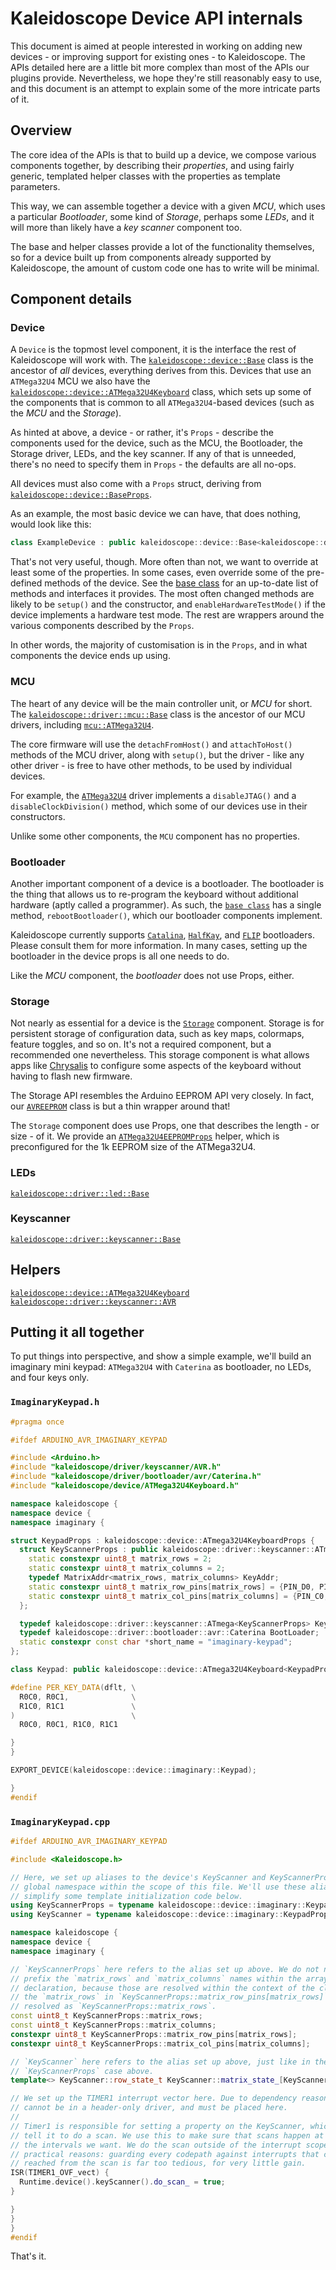 # Kaleidoscope Device API internals

This document is aimed at people interested in working on adding new devices -
or improving support for existing ones - to Kaleidoscope. The APIs detailed here
are a little bit more complex than most of the APIs our plugins provide.
Nevertheless, we hope they're still reasonably easy to use, and this document is
an attempt to explain some of the more intricate parts of it.

## Overview

The core idea of the APIs is that to build up a device, we compose various
components together, by describing their _properties_, and using fairly generic,
templated helper classes with the properties as template parameters.

This way, we can assemble together a device with a given _MCU_, which uses a
particular _Bootloader_, some kind of _Storage_, perhaps some _LEDs_, and it
will more than likely have a _key scanner_ component too.

The base and helper classes provide a lot of the functionality themselves, so
for a device built up from components already supported by Kaleidoscope, the
amount of custom code one has to write will be minimal.

## Component details

### Device

A `Device` is the topmost level component, it is the interface the rest of
Kaleidoscope will work with. The [`kaleidoscope::device::Base`][k:d:Base] class
is the ancestor of _all_ devices, everything derives from this. Devices that use
an `ATMega32U4` MCU we also have the
[`kaleidoscope::device::ATMega32U4Keyboard`][k:d:a32u4] class, which sets up
some of the components that is common to all `ATMega32U4`-based devices (such as
the _MCU_ and the _Storage_).

 [k:d:Base]:../src/kaleidoscope/device/Base.h
 [k:d:a32u4]: ../src/kaleidoscope/device/ATMega32U4.h

As hinted at above, a device - or rather, it's `Props` - describe the components
used for the device, such as the MCU, the Bootloader, the Storage driver, LEDs,
and the key scanner. If any of that is unneeded, there's no need to specify them
in `Props` - the defaults are all no-ops.

All devices must also come with a `Props` struct, deriving from [`kaleidoscope::device::BaseProps`][k:d:BaseProps].

 [k:d:BaseProps]: ../src/kaleidoscope/device/Base.h

As an example, the most basic device we can have, that does nothing, would look
like this:

```c++
class ExampleDevice : public kaleidoscope::device::Base<kaleidoscope::device::BaseProps> {};
```

That's not very useful, though. More often than not, we want to override at
least some of the properties. In some cases, even override some of the
pre-defined methods of the device. See the [base class][k:d:Base] for an
up-to-date list of methods and interfaces it provides. The most often changed
methods are likely to be `setup()` and the constructor, and
`enableHardwareTestMode()` if the device implements a hardware test mode. The
rest are wrappers around the various components described by the `Props`.

In other words, the majority of customisation is in the `Props`, and in what
components the device ends up using.

### MCU

The heart of any device will be the main controller unit, or _MCU_ for short.
The [`kaleidoscope::driver::mcu::Base`][k:d:m:Base] class is the ancestor of our
MCU drivers, including [`mcu::ATMega32U4`][k:d:m:a32u4].

 [k:d:m:Base]: ../src/kaleidoscope/driver/mcu/Base.h
 [k:d:m:a32u4]: ../src/kaleidoscope/driver/mcu/ATMega32U4.h

The core firmware will use the `detachFromHost()` and `attachToHost()` methods
of the MCU driver, along with `setup()`, but the driver - like any other
driver - is free to have other methods, to be used by individual devices.

For example, the [`ATMega32U4`][k:d:m:a32u4] driver implements a `disableJTAG()`
and a `disableClockDivision()` method, which some of our devices use in their
constructors.

Unlike some other components, the `MCU` component has no properties.

### Bootloader

Another important component of a device is a bootloader. The bootloader is the
thing that allows us to re-program the keyboard without additional hardware
(aptly called a programmer). As such, the [`base class`][k:d:b:Base] has a
single method, `rebootBootloader()`, which our bootloader components implement.

 [k:d:b:Base]: ../src/kaleidoscope/bootloader/Base.h

Kaleidoscope currently supports [`Catalina`][k:d:b:Catalina],
[`HalfKay`][k:d:b:HalfKay], and [`FLIP`][k:d:b:FLIP] bootloaders. Please consult
them for more information. In many cases, setting up the bootloader in the
device props is all one needs to do.

 [k:d:b:Catalina]: ../src/kaleidoscope/driver/bootloader/avr/Catalina.h
 [k:d:b:HalfKay]: ../src/kaleidoscope/driver/bootloader/avr/HalfKay.h
 [k:d:b:FLIP]: ../src/kaleidoscope/driver/bootloader/avr/FLIP.h

Like the _MCU_ component, the _bootloader_ does not use Props, either.

### Storage

Not nearly as essential for a device is the [`Storage`][k:d:s:Base] component.
Storage is for persistent storage of configuration data, such as key maps,
colormaps, feature toggles, and so on. It's not a required component, but a
recommended one nevertheless. This storage component is what allows apps like
[Chrysalis][chrysalis] to configure some aspects of the keyboard without having
to flash new firmware.

The Storage API resembles the Arduino EEPROM API very closely. In fact, our
[`AVREEPROM`][k:d:s:AVREEPROM] class is but a thin wrapper around that!

 [k:d:s:Base]: ../src/kaleidoscope/driver/storage/Base.h
 [chrysalis]: https://github.com/keyboardio/Chrysalis
 [k:d:s:AVREEPROM]: ../src/kaleidoscope/driver/storage/AVREEPROM.h

The `Storage` component does use Props, one that describes the length - or
size - of it. We provide an [`ATMega32U4EEPROMProps`][k:d:s:a32u4props] helper,
which is preconfigured for the 1k EEPROM size of the ATMega32U4.

 [k:d:s:a32u4props]: ../src/kaleidoscope/driver/storage/ATMega32U4EEPROMProps.h

### LEDs

[`kaleidoscope::driver::led::Base`][k:d:l:Base]

 [k:d:l:Base]: ../src/kaleidoscope/driver/led/Base.h

### Keyscanner

[`kaleidoscope::driver::keyscanner::Base`][k:d:ks:Base]

 [k:d:ks:Base]: ../src/kaleidoscope/driver/keyscanner/Base.h

## Helpers

[`kaleidoscope::device::ATMega32U4Keyboard`][k:d:a32u4k]
[`kaleidoscope::driver::keyscanner::AVR`][k:d:ks:avr]

 [k:d:a32u4k]: ../src/kaleidoscope/device/ATMega32U4Keyboard.h
 [k:d:ks:avr]: ../src/kaleidoscope/driver/keyscanner/AVR.h

## Putting it all together

To put things into perspective, and show a simple example, we'll build an
imaginary mini keypad: `ATMega32U4` with `Caterina` as bootloader, no LEDs, and
four keys only.

### `ImaginaryKeypad.h`

```c++
#pragma once

#ifdef ARDUINO_AVR_IMAGINARY_KEYPAD

#include <Arduino.h>
#include "kaleidoscope/driver/keyscanner/AVR.h"
#include "kaleidoscope/driver/bootloader/avr/Caterina.h"
#include "kaleidoscope/device/ATMega32U4Keyboard.h"

namespace kaleidoscope {
namespace device {
namespace imaginary {

struct KeypadProps : kaleidoscope::device::ATmega32U4KeyboardProps {
  struct KeyScannerProps : public kaleidoscope::driver::keyscanner::ATmegaProps {
    static constexpr uint8_t matrix_rows = 2;
    static constexpr uint8_t matrix_columns = 2;
    typedef MatrixAddr<matrix_rows, matrix_columns> KeyAddr;
    static constexpr uint8_t matrix_row_pins[matrix_rows] = {PIN_D0, PIN_D1};
    static constexpr uint8_t matrix_col_pins[matrix_columns] = {PIN_C0, PIN_C1};
  };

  typedef kaleidoscope::driver::keyscanner::ATmega<KeyScannerProps> KeyScanner;
  typedef kaleidoscope::driver::bootloader::avr::Caterina BootLoader;
  static constexpr const char *short_name = "imaginary-keypad";
};

class Keypad: public kaleidoscope::device::ATmega32U4Keyboard<KeypadProps> {};

#define PER_KEY_DATA(dflt, \
  R0C0, R0C1,              \
  R1C0, R1C1               \
)                          \
  R0C0, R0C1, R1C0, R1C1

}
}

EXPORT_DEVICE(kaleidoscope::device::imaginary::Keypad);

}
#endif
```

### `ImaginaryKeypad.cpp`

```c++
#ifdef ARDUINO_AVR_IMAGINARY_KEYPAD

#include <Kaleidoscope.h>

// Here, we set up aliases to the device's KeyScanner and KeyScannerProps in the
// global namespace within the scope of this file. We'll use these aliases to
// simplify some template initialization code below.
using KeyScannerProps = typename kaleidoscope::device::imaginary::KeypadProps::KeyScannerProps;
using KeyScanner = typename kaleidoscope::device::imaginary::KeypadProps::KeyScanner;

namespace kaleidoscope {
namespace device {
namespace imaginary {

// `KeyScannerProps` here refers to the alias set up above. We do not need to
// prefix the `matrix_rows` and `matrix_columns` names within the array
// declaration, because those are resolved within the context of the class, so
// the `matrix_rows` in `KeyScannerProps::matrix_row_pins[matrix_rows]` gets
// resolved as `KeyScannerProps::matrix_rows`.
const uint8_t KeyScannerProps::matrix_rows;
const uint8_t KeyScannerProps::matrix_columns;
constexpr uint8_t KeyScannerProps::matrix_row_pins[matrix_rows];
constexpr uint8_t KeyScannerProps::matrix_col_pins[matrix_columns];

// `KeyScanner` here refers to the alias set up above, just like in the
// `KeyScannerProps` case above.
template<> KeyScanner::row_state_t KeyScanner::matrix_state_[KeyScannerProps::matrix_rows] = {};

// We set up the TIMER1 interrupt vector here. Due to dependency reasons, this
// cannot be in a header-only driver, and must be placed here.
//
// Timer1 is responsible for setting a property on the KeyScanner, which will
// tell it to do a scan. We use this to make sure that scans happen at roughly
// the intervals we want. We do the scan outside of the interrupt scope for
// practical reasons: guarding every codepath against interrupts that can be
// reached from the scan is far too tedious, for very little gain.
ISR(TIMER1_OVF_vect) {
  Runtime.device().keyScanner().do_scan_ = true;
}

}
}
}
#endif
```

That's it.
